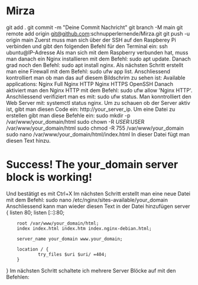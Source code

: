 # Mirza
git add .
git commit -m "Deine Commit Nachricht"
git branch -M main
git remote add origin git@github.com:schnupperlernende/Mirza.git
git push -u origin main
Zuerst muss man sich über der SSH auf den Raspberey Pi verbinden und gibt den folgenden Befehl für den Terminal ein: ssh ubuntu@IP-Adresse
Als man sich mit dem Raspberry verbunden hat, muss man danach ein Nginx installieren mit dem Befehl: sudo apt update. Danach grad noch den Befehl: sudo apt install nginx.
Als nächsten Schritt erstellt man eine Firewall mit dem Befehl: sudo ufw app list. Anschliessend kontrolliert man ob man das auf diesem Bildschrim zu sehen ist: Available applications:
  Nginx Full
  Nginx HTTP
  Nginx HTTPS
  OpenSSH
  Danach aktiviert man den Nginx HTTP mit dem Befehl: sudo ufw allow 'Nginx HTTP'. Anschliessend verifiziert man es mit: sudo ufw status.
  Man konntrolliert den Web Server mit: systemctl status nginx.
  Um zu schauen ob der Server aktiv ist, gibt man diesen Code ein: http://your_server_ip.
  Um eine Datei zu erstellen gibt man diese Befehle ein:
  sudo mkdir -p /var/www/your_domain/html
  sudo chown -R $USER:$USER /var/www/your_domain/html
  sudo chmod -R 755 /var/www/your_domain
  sudo nano /var/www/your_domain/html/index.html
  In dieser Datei fügt man diesen Text hinzu.
  <html>
    <head>
        <title>Welcome to your_domain!</title>
    </head>
    <body>
        <h1>Success!  The your_domain server block is working!</h1>
    </body>
</html>
Und bestätigt es mit Ctrl+X
Im nächsten Schritt erstellt man eine neue Datei mit dem Befehl: sudo nano /etc/nginx/sites-available/your_domain
Anschliessend kann man wieder diesen Text in der Datei hinzufügen
server {
        listen 80;
        listen [::]:80;

        root /var/www/your_domain/html;
        index index.html index.htm index.nginx-debian.html;

        server_name your_domain www.your_domain;

        location / {
                try_files $uri $uri/ =404;
        }
}
Im nächsten Schritt schaltete ich mehrere Server Blöcke auf mit den Befehlen:
